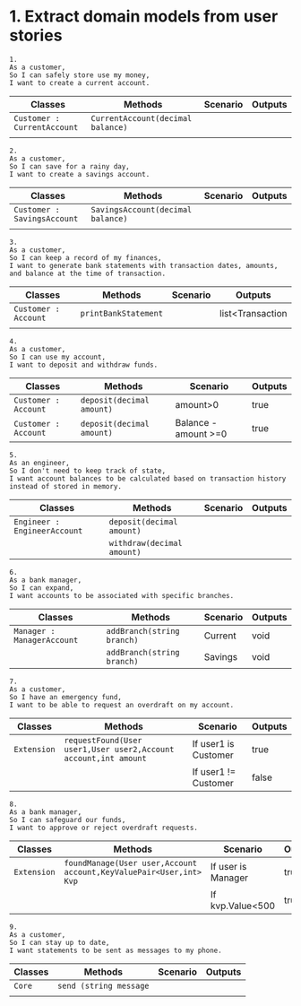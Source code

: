 # 1. Extract domain models from user stories

```
1.
As a customer,
So I can safely store use my money,
I want to create a current account.
```
| Classes						| Methods                                     | Scenario  | Outputs |
|-------------------------------|---------------------------------------------|-----------|---------|
| `Customer : CurrentAccount`	| `CurrentAccount(decimal balance)`	  	      |           |         |
|                               |                                             |           |         |


```
2.
As a customer,
So I can save for a rainy day,
I want to create a savings account.
```
| Classes						| Methods                                     | Scenario  | Outputs |
|-------------------------------|---------------------------------------------|-----------|---------|
| `Customer : SavingsAccount`	| `SavingsAccount(decimal balance)`	  	      |           |         |
|                               |                                             |           |         |


```
3.
As a customer,
So I can keep a record of my finances,
I want to generate bank statements with transaction dates, amounts, and balance at the time of transaction.
```
| Classes						| Methods                                     | Scenario  | Outputs          |
|-------------------------------|---------------------------------------------|-----------|------------------|
| `Customer : Account`	        | `printBankStatement`	  	                  |           | list<Transaction |
|                               |                                             |           |                  |


```
4.
As a customer,
So I can use my account,
I want to deposit and withdraw funds.
```
| Classes						| Methods                                     | Scenario             | Outputs |
|-------------------------------|---------------------------------------------|----------------------|---------|
| `Customer : Account`	        | `deposit(decimal amount)`	  	              | amount>0             | true    |
| `Customer : Account`          | `deposit(decimal amount)`                   | Balance - amount >=0 | true    |


```
5.
As an engineer,
So I don't need to keep track of state,
I want account balances to be calculated based on transaction history instead of stored in memory.
```
| Classes						| Methods                                     | Scenario  | Outputs          |
|-------------------------------|---------------------------------------------|-----------|------------------|
| `Engineer : EngineerAccount`	| `deposit(decimal amount)`	  	              |           |                  |
|                               | `withdraw(decimal amount)`	              |           |                  |


```
6.
As a bank manager,
So I can expand,
I want accounts to be associated with specific branches.
```
| Classes						| Methods                                     | Scenario  | Outputs          |
|-------------------------------|---------------------------------------------|-----------|------------------|
| `Manager : ManagerAccount`	| `addBranch(string branch)`	  	          | Current   |  void            |
|                               | `addBranch(string branch)`	              | Savings   |  void            |



```
7.
As a customer,
So I have an emergency fund,
I want to be able to request an overdraft on my account.
```
| Classes         | Methods                                                          | Scenario               | Outputs |
|-----------------|------------------------------------------------------------------|------------------------|---------|
| `Extension`	  | `requestFound(User user1,User user2,Account account,int amount`	 | If user1 is Customer   | true    |
|                 |                                                                  | If user1 != Customer   | false   |


```
8.
As a bank manager,
So I can safeguard our funds,
I want to approve or reject overdraft requests.
```
| Classes         | Methods                                                           | Scenario               | Outputs |
|-----------------|-------------------------------------------------------------------|------------------------|---------|
| `Extension`	  | `foundManage(User user,Account account,KeyValuePair<User,int> Kvp`| If user is Manager     | true    |
|                 |                                                                   | If kvp.Value<500       | true    |

```
9.
As a customer,
So I can stay up to date,
I want statements to be sent as messages to my phone.
```
| Classes         | Methods                                     | Scenario   | Outputs |
|-----------------|---------------------------------------------|------------|---------|
| `Core`		  | `send (string message`   					|            |         |
|                 |                                             |            |         |